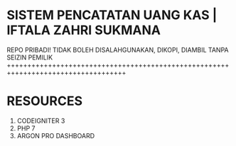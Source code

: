 # SISTEM PENCATATAN UANG KAS | IFTALA ZAHRI SUKMANA

REPO PRIBADI! TIDAK BOLEH DISALAHGUNAKAN, DIKOPI, DIAMBIL TANPA SEIZIN PEMILIK
+++++++++++++++++++++++++++++++++++++++++++++++++++++++++++++++++++++++++++++++++++

# RESOURCES
1. CODEIGNITER 3
2. PHP 7
3. ARGON PRO DASHBOARD
